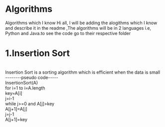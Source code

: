 # Algorithms
Algorithms which I know
Hi all,
I will be adding the alogithms which I know and describe it in the readme ,The algorithms will be in 2 languages i.e, Python and Java.to see the code go to their respective folder </br>

<h1>1.Insertion Sort </h1> <br>
Insertion Sort is a sorting algorithm which is efficient when the data is small <br>
--------pseudo code----- <br>
InsertionSort(A)  <br>
  for i=1 to i=A.length <br>
    key=A[i]  <br>
    j=i-1 <br>
    while j>=0 and A[j]>key <br>
      A[j+1]=A[j] <br>
      j=j-1 <br>
     A[j+1]=key <br>

